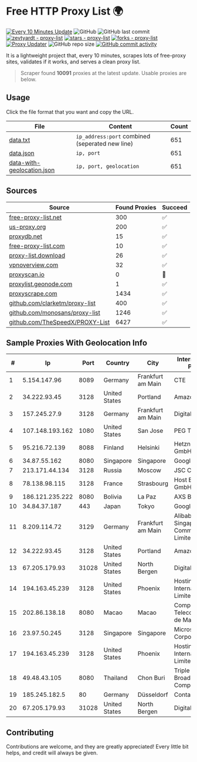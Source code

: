 
# Free HTTP Proxy List 🌍

[![Every 10 Minutes Update](https://github.com/mertguvencli/http-proxy-list/actions/workflows/main.yml/badge.svg?branch=main)](https://github.com/mertguvencli/http-proxy-list/actions/workflows/main.yml)
![GitHub](https://img.shields.io/github/license/mertguvencli/http-proxy-list)
![GitHub last commit](https://img.shields.io/github/last-commit/mertguvencli/http-proxy-list)
[![zevtyardt - proxy-list](https://img.shields.io/static/v1?label=zevtyardt&message=proxy-list&color=blue&logo=github)](https://github.com/zevtyardt/proxy-list "Go to GitHub repo")
[![stars - proxy-list](https://img.shields.io/github/stars/zevtyardt/proxy-list?style=social)](https://github.com/zevtyardt/proxy-list)
[![forks - proxy-list](https://img.shields.io/github/forks/zevtyardt/proxy-list?style=social)](https://github.com/zevtyardt/proxy-list)
[![Proxy Updater](https://github.com/zevtyardt/proxy-list/workflows/Proxy%20Updater/badge.svg)](https://github.com/zevtyardt/proxy-list/actions?query=workflow:"Proxy+Updater")
![GitHub repo size](https://img.shields.io/github/repo-size/zevtyardt/proxy-list)
[![GitHub commit activity](https://img.shields.io/github/commit-activity/m/zevtyardt/proxy-list?logo=commits)](https://github.com/zevtyardt/proxy-list/commits/main)

It is a lightweight project that, every 10 minutes, scrapes lots of free-proxy sites, validates if it works, and serves a clean proxy list.

> Scraper found **10091** proxies at the latest update. Usable proxies are below.

## Usage

Click the file format that you want and copy the URL.

|File|Content|Count|
|----|-------|-----|
|[data.txt](https://raw.githubusercontent.com/mertguvencli/http-proxy-list/main/proxy-list/data.txt)|`ip_address:port` combined (seperated new line)|651|
|[data.json](https://raw.githubusercontent.com/mertguvencli/http-proxy-list/main/proxy-list/data.json)|`ip, port`|651|
|[data-with-geolocation.json](https://raw.githubusercontent.com/mertguvencli/http-proxy-list/main/proxy-list/data-with-geolocation.json)|`ip, port, geolocation`|651|

## Sources

|Source|Found Proxies|Succeed|
|------|-------------|-------|
|[free-proxy-list.net](https://free-proxy-list.net)|300|✅|
|[us-proxy.org](https://www.us-proxy.org)|200|✅|
|[proxydb.net](http://proxydb.net)|15|✅|
|[free-proxy-list.com](https://free-proxy-list.com/?page=&port=&type%5B%5D=http&type%5B%5D=https&up_time=0&search=Search)|10|✅|
|[proxy-list.download](https://www.proxy-list.download/HTTP)|26|✅|
|[vpnoverview.com](https://vpnoverview.com/privacy/anonymous-browsing/free-proxy-servers)|32|✅|
|[proxyscan.io](https://www.proxyscan.io)|0|🚫|
|[proxylist.geonode.com](https://proxylist.geonode.com/api/proxy-list?limit=300&page=1&sort_by=lastChecked&sort_type=desc&protocols=http,https)|1|✅|
|[proxyscrape.com](https://api.proxyscrape.com/v2/?request=displayproxies&protocol=http&timeout=10000&country=all&ssl=all&anonymity=all)|1434|✅|
|[github.com/clarketm/proxy-list](https://raw.githubusercontent.com/clarketm/proxy-list/master/proxy-list-raw.txt)|400|✅|
|[github.com/monosans/proxy-list](https://raw.githubusercontent.com/monosans/proxy-list/main/proxies/http.txt)|1246|✅|
|[github.com/TheSpeedX/PROXY-List](https://raw.githubusercontent.com/TheSpeedX/PROXY-List/master/http.txt)|6427|✅|


## Sample Proxies With Geolocation Info

|#|Ip|Port|Country|City|Internet Service Provider|
|-|--|----|-------|----|-------------------------|
|1|5.154.147.96|8089|Germany|Frankfurt am Main|CTE|
|2|34.222.93.45|3128|United States|Portland|Amazon.com, Inc.|
|3|157.245.27.9|3128|Germany|Frankfurt am Main|DigitalOcean, LLC|
|4|107.148.193.162|1080|United States|San Jose|PEG TECH INC|
|5|95.216.72.139|8088|Finland|Helsinki|Hetzner Online GmbH|
|6|34.87.55.162|8080|Singapore|Singapore|Google LLC|
|7|213.171.44.134|3128|Russia|Moscow|JSC Comcor|
|8|78.138.98.115|3128|France|Strasbourg|Host Europe GmbH|
|9|186.121.235.222|8080|Bolivia|La Paz|AXS Bolivia S. A.|
|10|34.84.37.187|443|Japan|Tokyo|Google LLC|
|11|8.209.114.72|3129|Germany|Frankfurt am Main|Alibaba.com Singapore E-Commerce Private Limited|
|12|34.222.93.45|3128|United States|Portland|Amazon.com, Inc.|
|13|67.205.179.93|31028|United States|North Bergen|DigitalOcean, LLC|
|14|194.163.45.239|3128|United States|Phoenix|Hostinger International Limited|
|15|202.86.138.18|8080|Macao|Macao|Companhia de Telecomunicacoes de Macau|
|16|23.97.50.245|3128|Singapore|Singapore|Microsoft Corporation|
|17|194.163.45.239|3128|United States|Phoenix|Hostinger International Limited|
|18|49.48.43.105|8080|Thailand|Chon Buri|Triple T Broadband Public Company Limited|
|19|185.245.182.5|80|Germany|Düsseldorf|Contabo GmbH|
|20|67.205.179.93|31028|United States|North Bergen|DigitalOcean, LLC|



## Contributing

Contributions are welcome, and they are greatly appreciated! Every
little bit helps, and credit will always be given.

